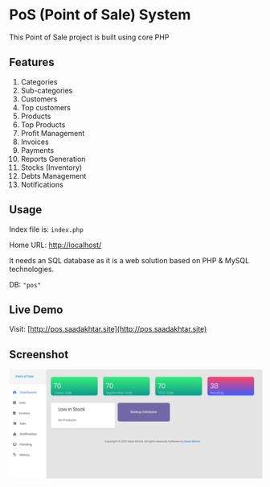 # PoS (Point of Sale) System

This Point of Sale project is built using core PHP

## Features
 1. Categories
 2. Sub-categories
 3. Customers
 4. Top customers
 5. Products
 6. Top Products
 7. Profit Management
 8. Invoices
 9. Payments
10. Reports Generation
11. Stocks (Inventory)
12. Debts Management
13. Notifications

## Usage

Index file is: ```index.php```

Home URL:
[http://localhost/](http://localhost/)

It needs an SQL database as it is a web solution based on PHP & MySQL technologies.

DB: ```"pos"```

## Live Demo

Visit: [http://pos.saadakhtar.site](http://pos.saadakhtar.site)

## Screenshot
![Screenshot](/assets/media/dashboard.png?raw=true "Simple Dashboard")
